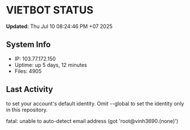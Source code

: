# VIETBOT STATUS
**Updated**: Thu Jul 10 08:24:46 PM +07 2025

## System Info
- IP: 103.77.172.150
- Uptime: up 5 days, 12 minutes
- Files: 4905

## Last Activity

to set your account's default identity.
Omit --global to set the identity only in this repository.

fatal: unable to auto-detect email address (got 'root@vinh3690.(none)')
